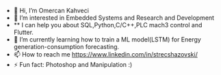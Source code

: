 - 👋 Hi, I’m Omercan Kahveci
- 👀 I’m interested in Embedded Systems and Research and Development
- ** I can help you about SQL,Python,C/C++,PLC mach3 control and Flutter.
- 🌱 I’m currently learning how to train a ML model(LSTM) for Energy generation-consumption forecasting.
- 📫 How to reach me https://www.linkedin.com/in/strecshazovski/
- ⚡ Fun fact: Photoshop and Manipulation :)

<!---
strecshazovskiOK/strecshazovskiOK is a ✨ special ✨ repository because its `README.md` (this file) appears on your GitHub profile.
You can click the Preview link to take a look at your changes.
--->
